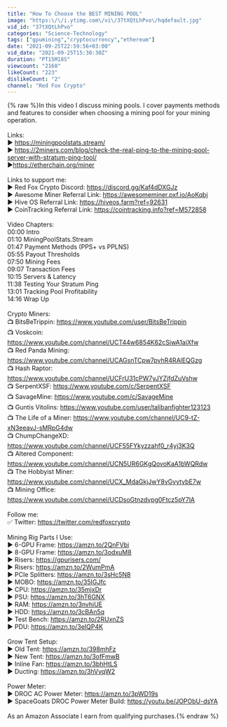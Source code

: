 ```yaml
---
title: "How To Choose the BEST MINING POOL"
image: "https:\/\/i.ytimg.com\/vi\/37tXQtLhPvo\/hqdefault.jpg"
vid_id: "37tXQtLhPvo"
categories: "Science-Technology"
tags: ["gpumining","cryptocurrency","ethereum"]
date: "2021-09-25T22:59:56+03:00"
vid_date: "2021-09-25T15:30:30Z"
duration: "PT15M18S"
viewcount: "2168"
likeCount: "223"
dislikeCount: "2"
channel: "Red Fox Crypto"
---
```

{% raw %}In this video I discuss mining pools. I cover payments methods and features to consider when choosing a mining pool for your mining operation.<br /><br />Links:<br />▶️ <a rel="nofollow" target="blank" href="https://miningpoolstats.stream/">https://miningpoolstats.stream/</a><br />▶️ <a rel="nofollow" target="blank" href="https://2miners.com/blog/check-the-real-ping-to-the-mining-pool-server-with-stratum-ping-tool/">https://2miners.com/blog/check-the-real-ping-to-the-mining-pool-server-with-stratum-ping-tool/</a><br />▶️<a rel="nofollow" target="blank" href="https://etherchain.org/miner">https://etherchain.org/miner</a><br /><br />Links to support me:<br />▶️ Red Fox Crypto Discord: <a rel="nofollow" target="blank" href="https://discord.gg/Kaf4dDXGJz">https://discord.gg/Kaf4dDXGJz</a><br />▶️ Awesome Miner Referral Link: <a rel="nofollow" target="blank" href="https://awesomeminer.pxf.io/AoKqbj">https://awesomeminer.pxf.io/AoKqbj</a><br />▶️ Hive OS Referral Link: <a rel="nofollow" target="blank" href="https://hiveos.farm?ref=92631">https://hiveos.farm?ref=92631</a><br />▶️ CoinTracking Referral Link: <a rel="nofollow" target="blank" href="https://cointracking.info?ref=M572858">https://cointracking.info?ref=M572858</a><br /><br />Video Chapters:<br />00:00 Intro<br />01:10 MiningPoolStats.Stream<br />01:47 Payment Methods (PPS+ vs PPLNS)<br />05:55 Payout Thresholds<br />07:50 Mining Fees<br />09:07 Transaction Fees<br />10:15 Servers &amp; Latency<br />11:38 Testing Your Stratum Ping<br />13:01 Tracking Pool Profitability<br />14:16 Wrap Up<br /><br />Crypto Miners:<br />📺 BitsBeTrippin: <a rel="nofollow" target="blank" href="https://www.youtube.com/user/BitsBeTrippin">https://www.youtube.com/user/BitsBeTrippin</a><br />📺 Voskcoin: <a rel="nofollow" target="blank" href="https://www.youtube.com/channel/UCT44w6854K62cSiwA1aiXfw">https://www.youtube.com/channel/UCT44w6854K62cSiwA1aiXfw</a><br />📺 Red Panda Mining: <a rel="nofollow" target="blank" href="https://www.youtube.com/channel/UCAGsnTCpw7pvhR4RAlEQGzg">https://www.youtube.com/channel/UCAGsnTCpw7pvhR4RAlEQGzg</a><br />📺 Hash Raptor: <a rel="nofollow" target="blank" href="https://www.youtube.com/channel/UCFrU31cPW7yJYZjfdZuVshw">https://www.youtube.com/channel/UCFrU31cPW7yJYZjfdZuVshw</a><br />📺 SerpentXSF: <a rel="nofollow" target="blank" href="https://www.youtube.com/c/SerpentXSF">https://www.youtube.com/c/SerpentXSF</a><br />📺 SavageMine: <a rel="nofollow" target="blank" href="https://www.youtube.com/c/SavageMine">https://www.youtube.com/c/SavageMine</a><br />📺 Guntis Vitolins: <a rel="nofollow" target="blank" href="https://www.youtube.com/user/talibanfighter123123">https://www.youtube.com/user/talibanfighter123123</a><br />📺 The Life of a Miner: <a rel="nofollow" target="blank" href="https://www.youtube.com/channel/UC9-tZ-xN3eeavJ-sMRpG4dw">https://www.youtube.com/channel/UC9-tZ-xN3eeavJ-sMRpG4dw</a><br />📺 ChumpChangeXD: <a rel="nofollow" target="blank" href="https://www.youtube.com/channel/UCF55FYkyzzahf0_r4yj3K3Q">https://www.youtube.com/channel/UCF55FYkyzzahf0_r4yj3K3Q</a><br />📺 Altered Component: <a rel="nofollow" target="blank" href="https://www.youtube.com/channel/UCN5UR6GKgQovoKaA1bWQRdw">https://www.youtube.com/channel/UCN5UR6GKgQovoKaA1bWQRdw</a><br />📺 The Hobbyist Miner: <a rel="nofollow" target="blank" href="https://www.youtube.com/channel/UCX_MdaGkjJwY8vGvytybE7w">https://www.youtube.com/channel/UCX_MdaGkjJwY8vGvytybE7w</a><br />📺 Mining Office: <a rel="nofollow" target="blank" href="https://www.youtube.com/channel/UCDsoGtnzdvpg0Ftcz5pY7lA">https://www.youtube.com/channel/UCDsoGtnzdvpg0Ftcz5pY7lA</a><br /><br />Follow me:<br />✅ Twitter: <a rel="nofollow" target="blank" href="https://twitter.com/redfoxcrypto">https://twitter.com/redfoxcrypto</a><br /><br />Mining Rig Parts I Use:<br />▶️ 6-GPU Frame: <a rel="nofollow" target="blank" href="https://amzn.to/2QnFVbi">https://amzn.to/2QnFVbi</a><br />▶️ 8-GPU Frame: <a rel="nofollow" target="blank" href="https://amzn.to/3odxuM8">https://amzn.to/3odxuM8</a><br />▶️ Risers: <a rel="nofollow" target="blank" href="https://gpurisers.com/">https://gpurisers.com/</a><br />▶️ Risers: <a rel="nofollow" target="blank" href="https://amzn.to/2WumPmA">https://amzn.to/2WumPmA</a><br />▶️ PCIe Splitters: <a rel="nofollow" target="blank" href="https://amzn.to/3sHc5N8">https://amzn.to/3sHc5N8</a><br />▶️ MOBO: <a rel="nofollow" target="blank" href="https://amzn.to/35IGJfc">https://amzn.to/35IGJfc</a><br />▶️ CPU: <a rel="nofollow" target="blank" href="https://amzn.to/35mjxDr">https://amzn.to/35mjxDr</a><br />▶️ PSU: <a rel="nofollow" target="blank" href="https://amzn.to/3hT6GNX">https://amzn.to/3hT6GNX</a><br />▶️ RAM: <a rel="nofollow" target="blank" href="https://amzn.to/3nvhiUE">https://amzn.to/3nvhiUE</a><br />▶️ HDD: <a rel="nofollow" target="blank" href="https://amzn.to/3cBAn5q">https://amzn.to/3cBAn5q</a><br />▶️ Test Bench: <a rel="nofollow" target="blank" href="https://amzn.to/2RUxnZS">https://amzn.to/2RUxnZS</a><br />▶️ PDU: <a rel="nofollow" target="blank" href="https://amzn.to/3eIQP4K">https://amzn.to/3eIQP4K</a><br /><br />Grow Tent Setup:<br />▶️ Old Tent: <a rel="nofollow" target="blank" href="https://amzn.to/398mhFz">https://amzn.to/398mhFz</a><br />▶️ New Tent: <a rel="nofollow" target="blank" href="https://amzn.to/3ofFmwB">https://amzn.to/3ofFmwB</a><br />▶️ Inline Fan: <a rel="nofollow" target="blank" href="https://amzn.to/3bhHtLS">https://amzn.to/3bhHtLS</a><br />▶️ Ducting: <a rel="nofollow" target="blank" href="https://amzn.to/3hVvqW2">https://amzn.to/3hVvqW2</a><br /><br />Power Meter:<br />▶️ DROC AC Power Meter: <a rel="nofollow" target="blank" href="https://amzn.to/3pWD19s">https://amzn.to/3pWD19s</a><br />▶️ SpaceGoats DROC Power Meter Build: <a rel="nofollow" target="blank" href="https://youtu.be/JOPObU-dsYA">https://youtu.be/JOPObU-dsYA</a><br /><br />As an Amazon Associate I earn from qualifying purchases.{% endraw %}
